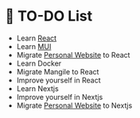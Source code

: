 # 🌙 TO-DO List

- Learn [React](https://tr.reactjs.org)
- Learn [MUI](https://mui.com)
- Migrate [Personal Website](https://falsis.ga) to React
- Learn Docker
- Migrate Mangile to React
- Improve yourself in React
- Learn Nextjs
- Improve yourself in Nextjs
- Migrate [Personal Website](https://falsis.ga) to Nextjs
